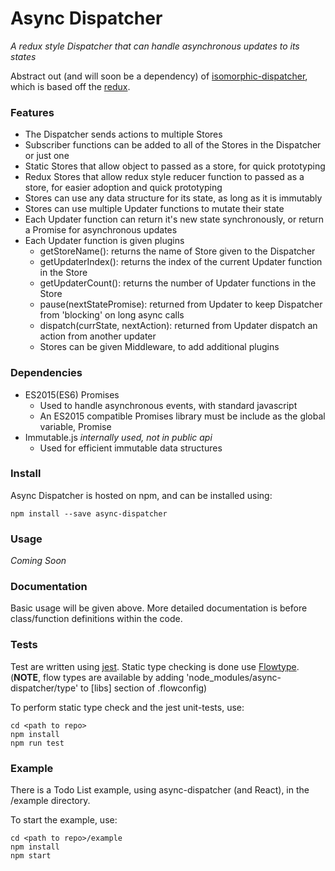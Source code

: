 # Async Dispatcher
*A redux style Dispatcher that can handle asynchronous updates to its states*

Abstract out (and will soon be a dependency) of [isomorphic-dispatcher](https://github.com/nheyn/isomorphic-dispatcher), which is based off the [redux](https://github.com/rackt/redux/).

### Features
* The Dispatcher sends actions to multiple Stores
* Subscriber functions can be added to all of the Stores in the Dispatcher or just one
* Static Stores that allow object to passed as a store, for quick prototyping
* Redux Stores that allow redux style reducer function to passed as a store, for easier adoption and quick prototyping
* Stores can use any data structure for its state, as long as it is immutably
* Stores can use multiple Updater functions to mutate their state
* Each Updater function can return it's new state synchronously, or return a Promise for asynchronous updates
* Each Updater function is given plugins
  * getStoreName(): returns the name of Store given to the Dispatcher
  * getUpdaterIndex(): returns the index of the current Updater function in the Store
  * getUpdaterCount(): returns the number of Updater functions in the Store
  * pause(nextStatePromise): returned from Updater to keep Dispatcher from 'blocking' on long async calls
  * dispatch(currState, nextAction): returned from Updater dispatch an action from another updater
  * Stores can be given Middleware, to add additional plugins

### Dependencies
* ES2015(ES6) Promises
  * Used to handle asynchronous events, with standard javascript
  * An ES2015 compatible Promises library must be include as the global variable, Promise
* Immutable.js *internally used, not in public api*
  * Used for efficient immutable data structures

### Install
Async Dispatcher is hosted on npm, and can be installed using:

```
npm install --save async-dispatcher
```
### Usage
*Coming Soon*


### Documentation
Basic usage will be given above. More detailed documentation is before class/function definitions within the code.


### Tests
Test are written using [jest](https://facebook.github.io/jest/). Static type checking is done use [Flowtype](http://flowtype.org).
(__NOTE__, flow types are available by adding 'node_modules/async-dispatcher/type' to [libs] section of .flowconfig)

To perform static type check and the jest unit-tests, use:
```
cd <path to repo>
npm install
npm run test
```

### Example
There is a Todo List example, using async-dispatcher (and React), in the /example directory.

To start the example, use:
```
cd <path to repo>/example
npm install
npm start
```

